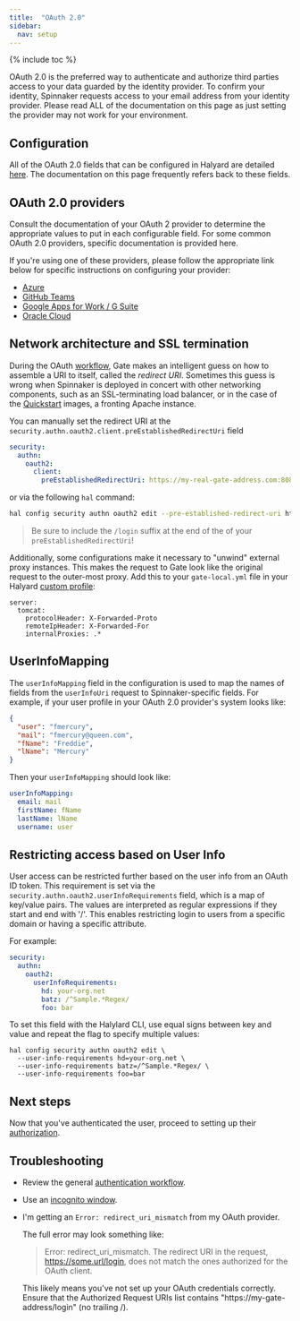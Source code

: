 ```yaml
---
title:  "OAuth 2.0"
sidebar:
  nav: setup
---
```


{% include toc %}

OAuth 2.0 is the preferred way to authenticate and authorize third parties access to your data guarded
by the identity provider. To confirm your identity, Spinnaker requests access to your email address
from your identity provider.  Please read ALL of the documentation on this page as just setting the provider
may not work for your environment.

## Configuration

All of the OAuth 2.0 fields that can be configured in Halyard are detailed
[here](config.md). The documentation on this page frequently refers back to
these fields.

## OAuth 2.0 providers

Consult the documentation of your OAuth 2 provider to determine the appropriate
values to put in each configurable field. For some common OAuth 2.0 providers,
specific documentation is provided here.

If you're using one of these providers, please follow the appropriate link
below for specific instructions on configuring your provider:
* [Azure](./azure/)
* [GitHub Teams](./github/)
* [Google Apps for Work / G Suite](./google/)
* [Oracle Cloud](./oracle/)

## Network architecture and SSL termination

During the OAuth [workflow](/reference/architecture/authz_authn/authentication/#workflow), Gate makes an intelligent 
guess on how to assemble a URI to
itself, called the *redirect URI*. Sometimes this guess is wrong when Spinnaker is deployed
in concert with other networking components, such as an SSL-terminating load balancer, or in the
case of the [Quickstart](/docs/v1.19/setup/quickstart) images, a fronting Apache instance.

You can manually set the redirect URI at the `security.authn.oauth2.client.preEstablishedRedirectUri`
field
```yaml
security:
  authn:
    oauth2:
      client:
        preEstablishedRedirectUri: https://my-real-gate-address.com:8084/login
```
or via the following `hal` command:
```bash
hal config security authn oauth2 edit --pre-established-redirect-uri https://my-real-gate-address.com:8084/login
```

> Be sure to include the `/login` suffix at the end of the of your `preEstablishedRedirectUri`!

Additionally, some configurations make it necessary to "unwind" external proxy instances. This makes the request to Gate
look like the original request to the outer-most proxy. Add this to your `gate-local.yml` file in your Halyard
[custom profile](/reference/halyard/custom/#custom-profiles):

```
server:
  tomcat:
    protocolHeader: X-Forwarded-Proto
    remoteIpHeader: X-Forwarded-For
    internalProxies: .*
```

## UserInfoMapping

The `userInfoMapping` field in the configuration is used to map the names of fields from the
`userInfoUri` request to Spinnaker-specific fields. For example, if your user profile in your OAuth 2.0
 provider's system looks like:

```json
{
  "user": "fmercury",
  "mail": "fmercury@queen.com",
  "fName": "Freddie",
  "lName": "Mercury"
}
```

Then your `userInfoMapping` should look like:
```yaml
userInfoMapping:
  email: mail
  firstName: fName
  lastName: lName
  username: user
```

## Restricting access based on User Info

User access can be restricted further based on the user info from an OAuth ID token. This
requirement is set via the `security.authn.oauth2.userInfoRequirements` field, which
is a map of key/value pairs. The values are interpreted as regular expressions if they
start and end with '/'. This enables restricting login to users from a specific domain
or having a specific attribute.

For example:
```yaml
security:
  authn:
    oauth2:
      userInfoRequirements:
        hd: your-org.net
        batz: /^Sample.*Regex/
        foo: bar
```

To set this field with the Halylard CLI, use equal signs between key and value and
repeat the flag to specify multiple values:
```
hal config security authn oauth2 edit \
  --user-info-requirements hd=your-org.net \
  --user-info-requirements batz=/^Sample.*Regex/ \
  --user-info-requirements foo=bar
```

## Next steps

Now that you've authenticated the user, proceed to setting up their [authorization](/docs/v1.19/setup/security/authorization/).

## Troubleshooting

* Review the general [authentication workflow](/reference/architecture/authz_authn/authentication/#workflow).

* Use an [incognito window](/docs/v1.19/setup/security/authentication#incognito-mode).

* I'm getting an `Error: redirect_uri_mismatch` from my OAuth provider.

    The full error may look something like:

    > Error: redirect_uri_mismatch. The redirect URI in the request, https://some.url/login,
    does not match the ones authorized for the OAuth client.

    This likely means you've not set up your OAuth credentials correctly. Ensure that the Authorized
    Request URIs list contains "https://my-gate-address/login" (no trailing /).
